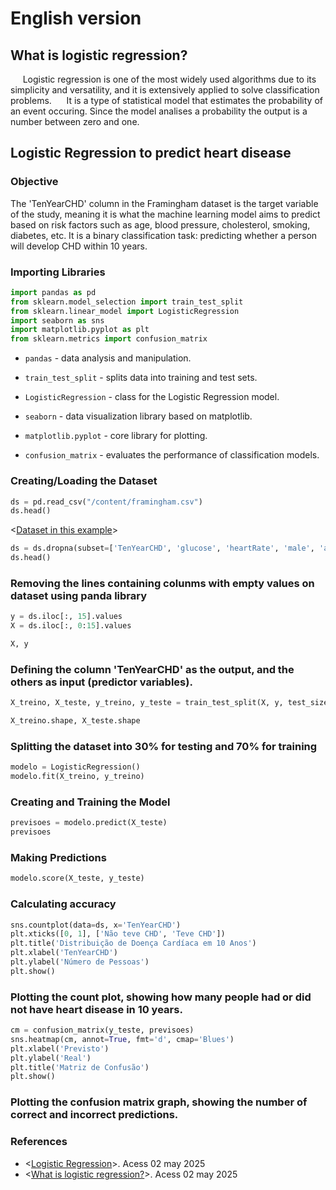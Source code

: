 # English version
## What is logistic regression?
&nbsp;&nbsp;&nbsp;&nbsp; Logistic regression is one of the most widely used algorithms due to its simplicity and versatility, and it is extensively applied to solve classification problems.
&nbsp;&nbsp;&nbsp;&nbsp; It is a type of statistical model that estimates the probability of an event occuring. Since the model analises a probability the output is a number between zero and one. 
## Logistic Regression to predict heart disease 
### Objective   
The 'TenYearCHD' column in the Framingham dataset is the target variable of the study, meaning it is what the machine learning model aims to predict based on risk factors such as age, blood pressure, cholesterol, smoking, diabetes, etc. It is a binary classification task: predicting whether a person will develop CHD within 10 years.  
### Importing Libraries 

```python 
import pandas as pd
from sklearn.model_selection import train_test_split
from sklearn.linear_model import LogisticRegression
import seaborn as sns
import matplotlib.pyplot as plt
from sklearn.metrics import confusion_matrix
```
- `pandas` - data analysis and manipulation.

- `train_test_split` - splits data into training and test sets.

- `LogisticRegression` - class for the Logistic Regression model.

- `seaborn` - data visualization library based on matplotlib.

- `matplotlib.pyplot` - core library for plotting.

- `confusion_matrix` - evaluates the performance of classification models.

### Creating/Loading the Dataset
```python 
ds = pd.read_csv("/content/framingham.csv")
ds.head()
```
<[Dataset in this example](https://www.kaggle.com/datasets/dileep070/heart-disease-prediction-using-logistic-regression/data)>   

```python 
ds = ds.dropna(subset=['TenYearCHD', 'glucose', 'heartRate', 'male', 'age',	'education',	'currentSmoker',	'cigsPerDay',	'BPMeds',	'prevalentStroke',	'prevalentHyp', 'diabetes',	'totChol',	'sysBP',	'diaBP',	'BMI'])
ds.head()
```
### Removing the lines containing colunms with empty values on dataset using panda library

```python 
y = ds.iloc[:, 15].values
X = ds.iloc[:, 0:15].values

X, y
```

### Defining the column 'TenYearCHD' as the output, and the others as input (predictor variables).

```python 
X_treino, X_teste, y_treino, y_teste = train_test_split(X, y, test_size=.3)

X_treino.shape, X_teste.shape
```

### Splitting the dataset into 30% for testing and 70% for training

```python 
modelo = LogisticRegression()
modelo.fit(X_treino, y_treino)
```

### Creating and Training the Model

```python 
previsoes = modelo.predict(X_teste)
previsoes
```
### Making Predictions

```python 
modelo.score(X_teste, y_teste)
```
### Calculating accuracy

```python 
sns.countplot(data=ds, x='TenYearCHD')
plt.xticks([0, 1], ['Não teve CHD', 'Teve CHD'])
plt.title('Distribuição de Doença Cardíaca em 10 Anos')
plt.xlabel('TenYearCHD')
plt.ylabel('Número de Pessoas')
plt.show()
```

### Plotting the count plot, showing how many people had or did not have heart disease in 10 years.
```python 
cm = confusion_matrix(y_teste, previsoes)
sns.heatmap(cm, annot=True, fmt='d', cmap='Blues')
plt.xlabel('Previsto')
plt.ylabel('Real')
plt.title('Matriz de Confusão')
plt.show()
```

### Plotting the confusion matrix graph, showing the number of correct and incorrect predictions.

### References
- <[Logistic Regression](https://www.web.stanford.edu/~jurafsky/slp3/5.pdf)>. Acess 02 may 2025 
- <[What is logistic regression?](https://www.ibm.com/think/topics/logistic-regression)>. Acess 02 may 2025   


